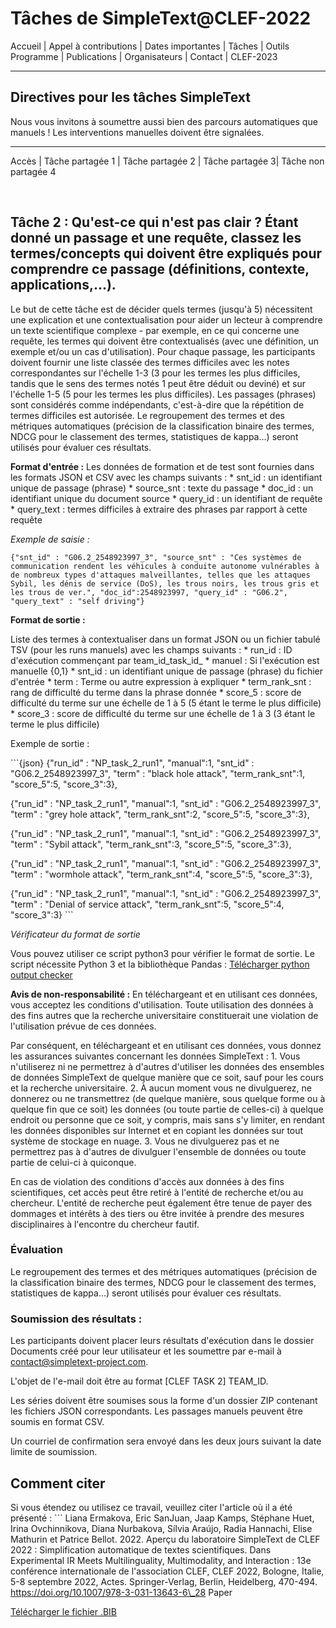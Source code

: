 # Tâches de SimpleText@CLEF-2022

Accueil | Appel à contributions | Dates importantes | Tâches | Outils Programme | Publications | Organisateurs | Contact | CLEF-2023


---

## Directives pour les tâches SimpleText

Nous vous invitons à soumettre aussi bien des parcours automatiques que manuels ! Les interventions manuelles doivent être signalées.

---

Accès | Tâche partagée 1 | Tâche partagée 2 | Tâche partagée 3| Tâche non partagée 4

<br>

## Tâche 2 : Qu'est-ce qui n'est pas clair ? Étant donné un passage et une requête, classez les termes/concepts qui doivent être expliqués pour comprendre ce passage (définitions, contexte, applications,...).

Le but de cette tâche est de décider quels termes (jusqu'à 5) nécessitent une explication et une contextualisation pour aider un lecteur à comprendre un texte scientifique complexe - par exemple, en ce qui concerne une requête, les termes qui doivent être contextualisés (avec une définition, un exemple et/ou un cas d'utilisation). Pour chaque passage, les participants doivent fournir une liste classée des termes difficiles avec les notes correspondantes sur l'échelle 1-3 (3 pour les termes les plus difficiles, tandis que le sens des termes notés 1 peut être déduit ou deviné) et sur l'échelle 1-5 (5 pour les termes les plus difficiles). Les passages (phrases) sont considérés comme indépendants, c'est-à-dire que la répétition de termes difficiles est autorisée. Le regroupement des termes et des métriques automatiques (précision de la classification binaire des termes, NDCG pour le classement des termes, statistiques de kappa...) seront utilisés pour évaluer ces résultats.

**Format d'entrée :** Les données de formation et de test sont fournies dans les formats JSON et CSV avec les champs suivants : * snt\_id : un identifiant unique de passage (phrase) * source\_snt : texte du passage * doc\_id : un identifiant unique du document source * query\_id : un identifiant de requête * query\_text : termes difficiles à extraire des phrases par rapport à cette requête

*Exemple de saisie :*

``` {"snt_id" : "G06.2_2548923997_3", "source_snt" : "Ces systèmes de communication rendent les véhicules à conduite autonome vulnérables à de nombreux types d'attaques malveillantes, telles que les attaques Sybil, les dénis de service (DoS), les trous noirs, les trous gris et les trous de ver.", "doc_id":2548923997, "query_id" : "G06.2", "query_text" : "self driving"} ```

**Format de sortie :** 

Liste des termes à contextualiser dans un format JSON ou un fichier tabulé TSV (pour les runs manuels) avec les champs suivants : * run\_id : ID d'exécution commençant par team\_id\_task\_id_ * manuel : Si l'exécution est manuelle {0,1} * snt\_id : un identifiant unique de passage (phrase) du fichier d'entrée * term : Terme ou autre expression à expliquer * term\_rank\_snt : rang de difficulté du terme dans la phrase donnée * score\_5 : score de difficulté du terme sur une échelle de 1 à 5 (5 étant le terme le plus difficile) * score\_3 : score de difficulté du terme sur une échelle de 1 à 3 (3 étant le terme le plus difficile)

Exemple de sortie :

\`\`\`{json} {"run\_id" : "NP\_task\_2\_run1", "manual":1, "snt\_id" : "G06.2\_2548923997\_3", "term" : "black hole attack", "term\_rank\_snt":1, "score\_5":5, "score\_3":3},

{"run\_id" : "NP\_task\_2\_run1", "manual":1, "snt\_id" : "G06.2\_2548923997\_3", "term" : "grey hole attack", "term\_rank\_snt":2, "score\_5":5, "score\_3":3},

{"run\_id" : "NP\_task\_2\_run1", "manual":1, "snt\_id" : "G06.2\_2548923997\_3", "term" : "Sybil attack", "term\_rank\_snt":3, "score\_5":5, "score\_3":3},

{"run\_id" : "NP\_task\_2\_run1", "manual":1, "snt\_id" : "G06.2\_2548923997\_3", "term" : "wormhole attack", "term\_rank\_snt":4, "score\_5":5, "score\_3":3},

{"run\_id" : "NP\_task\_2\_run1", "manual":1, "snt\_id" : "G06.2\_2548923997\_3", "term" : "Denial of service attack", "term\_rank\_snt":5, "score\_5":4, "score\_3":3} \`\`\`

*Vérificateur du format de sortie*

Vous pouvez utiliser ce script python3 pour vérifier le format de sortie. Le script nécessite Python 3 et la bibliothèque Pandas : [Télécharger python output checker](../check_format.py)

**Avis de non-responsabilité :** En téléchargeant et en utilisant ces données, vous acceptez les conditions d'utilisation. Toute utilisation des données à des fins autres que la recherche universitaire constituerait une violation de l'utilisation prévue de ces données. 

Par conséquent, en téléchargeant et en utilisant ces données, vous donnez les assurances suivantes concernant les données SimpleText : 1\. Vous n'utiliserez ni ne permettrez à d'autres d'utiliser les données des ensembles de données SimpleText de quelque manière que ce soit, sauf pour les cours et la recherche universitaire. 2\. À aucun moment vous ne divulguerez, ne donnerez ou ne transmettrez (de quelque manière, sous quelque forme ou à quelque fin que ce soit) les données (ou toute partie de celles-ci) à quelque endroit ou personne que ce soit, y compris, mais sans s'y limiter, en rendant les données disponibles sur Internet et en copiant les données sur tout système de stockage en nuage. 3\. Vous ne divulguerez pas et ne permettrez pas à d'autres de divulguer l'ensemble de données ou toute partie de celui-ci à quiconque. 

En cas de violation des conditions d'accès aux données à des fins scientifiques, cet accès peut être retiré à l'entité de recherche et/ou au chercheur. L'entité de recherche peut également être tenue de payer des dommages et intérêts à des tiers ou être invitée à prendre des mesures disciplinaires à l'encontre du chercheur fautif. 


### Évaluation
Le regroupement des termes et des métriques automatiques (précision de la classification binaire des termes, NDCG pour le classement des termes, statistiques de kappa...) seront utilisés pour évaluer ces résultats.

### Soumission des résultats :
Les participants doivent placer leurs résultats d'exécution dans le dossier Documents créé pour leur utilisateur et les soumettre par e-mail à contact@simpletext-project.com.

L'objet de l'e-mail doit être au format \[CLEF TASK 2] TEAM\_ID. 

Les séries doivent être soumises sous la forme d'un dossier ZIP contenant les fichiers JSON correspondants. Les passages manuels peuvent être soumis en format CSV. 

Un courriel de confirmation sera envoyé dans les deux jours suivant la date limite de soumission. 

## Comment citer
Si vous étendez ou utilisez ce travail, veuillez citer l'article où il a été présenté : ``` Liana Ermakova, Eric SanJuan, Jaap Kamps, Stéphane Huet, Irina Ovchinnikova, Diana Nurbakova, Sílvia Araújo, Radia Hannachi, Elise Mathurin et Patrice Bellot. 2022\. Aperçu du laboratoire SimpleText de CLEF 2022 : Simplification automatique de textes scientifiques. Dans Experimental IR Meets Multilinguality, Multimodality, and Interaction : 13e conférence internationale de l'association CLEF, CLEF 2022, Bologne, Italie, 5-8 septembre 2022, Actes. Springer-Verlag, Berlin, Heidelberg, 470-494\. https://doi.org/10.1007/978-3-031-13643-6\_28 Paper

[Télécharger le fichier .BIB](../../BibTeX/ermakova_overview_2022.bib)
